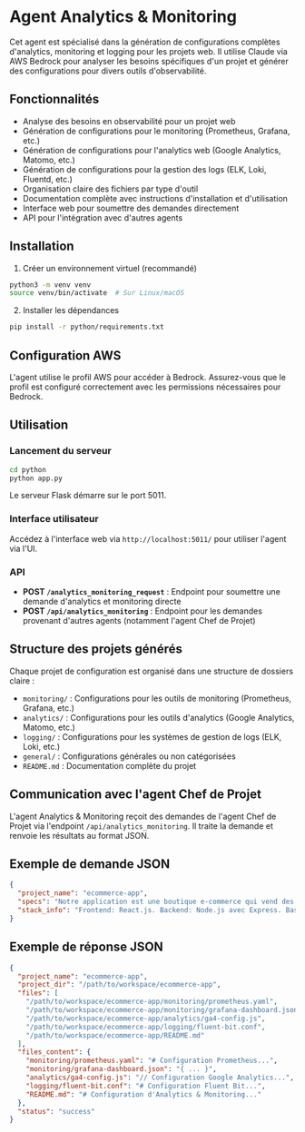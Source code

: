 # Agent Analytics & Monitoring

Cet agent est spécialisé dans la génération de configurations complètes d'analytics, monitoring et logging pour les projets web. Il utilise Claude via AWS Bedrock pour analyser les besoins spécifiques d'un projet et générer des configurations pour divers outils d'observabilité.

## Fonctionnalités

- Analyse des besoins en observabilité pour un projet web
- Génération de configurations pour le monitoring (Prometheus, Grafana, etc.)
- Génération de configurations pour l'analytics web (Google Analytics, Matomo, etc.)
- Génération de configurations pour la gestion des logs (ELK, Loki, Fluentd, etc.)
- Organisation claire des fichiers par type d'outil
- Documentation complète avec instructions d'installation et d'utilisation
- Interface web pour soumettre des demandes directement
- API pour l'intégration avec d'autres agents

## Installation

1. Créer un environnement virtuel (recommandé)
```bash
python3 -m venv venv
source venv/bin/activate  # Sur Linux/macOS
```

2. Installer les dépendances
```bash
pip install -r python/requirements.txt
```

## Configuration AWS

L'agent utilise le profil AWS pour accéder à Bedrock. Assurez-vous que le profil est configuré correctement avec les permissions nécessaires pour Bedrock.

## Utilisation

### Lancement du serveur

```bash
cd python
python app.py
```

Le serveur Flask démarre sur le port 5011.

### Interface utilisateur

Accédez à l'interface web via `http://localhost:5011/` pour utiliser l'agent via l'UI.

### API

- **POST `/analytics_monitoring_request`** : Endpoint pour soumettre une demande d'analytics et monitoring directe
- **POST `/api/analytics_monitoring`** : Endpoint pour les demandes provenant d'autres agents (notamment l'agent Chef de Projet)

## Structure des projets générés

Chaque projet de configuration est organisé dans une structure de dossiers claire :

- `monitoring/` : Configurations pour les outils de monitoring (Prometheus, Grafana, etc.)
- `analytics/` : Configurations pour les outils d'analytics (Google Analytics, Matomo, etc.)
- `logging/` : Configurations pour les systèmes de gestion de logs (ELK, Loki, etc.)
- `general/` : Configurations générales ou non catégorisées
- `README.md` : Documentation complète du projet

## Communication avec l'agent Chef de Projet

L'agent Analytics & Monitoring reçoit des demandes de l'agent Chef de Projet via l'endpoint `/api/analytics_monitoring`. Il traite la demande et renvoie les résultats au format JSON.

## Exemple de demande JSON

```json
{
  "project_name": "ecommerce-app",
  "specs": "Notre application est une boutique e-commerce qui vend des produits électroniques. Nous avons besoin de surveiller les performances du site, suivre les conversions et les abandons de panier, et centraliser les logs pour le débogage.",
  "stack_info": "Frontend: React.js. Backend: Node.js avec Express. Base de données: MongoDB. Infrastructure: Kubernetes sur AWS."
}
```

## Exemple de réponse JSON

```json
{
  "project_name": "ecommerce-app",
  "project_dir": "/path/to/workspace/ecommerce-app",
  "files": [
    "/path/to/workspace/ecommerce-app/monitoring/prometheus.yaml",
    "/path/to/workspace/ecommerce-app/monitoring/grafana-dashboard.json",
    "/path/to/workspace/ecommerce-app/analytics/ga4-config.js",
    "/path/to/workspace/ecommerce-app/logging/fluent-bit.conf",
    "/path/to/workspace/ecommerce-app/README.md"
  ],
  "files_content": {
    "monitoring/prometheus.yaml": "# Configuration Prometheus...",
    "monitoring/grafana-dashboard.json": "{ ... }",
    "analytics/ga4-config.js": "// Configuration Google Analytics...",
    "logging/fluent-bit.conf": "# Configuration Fluent Bit...",
    "README.md": "# Configuration d'Analytics & Monitoring..."
  },
  "status": "success"
}
```